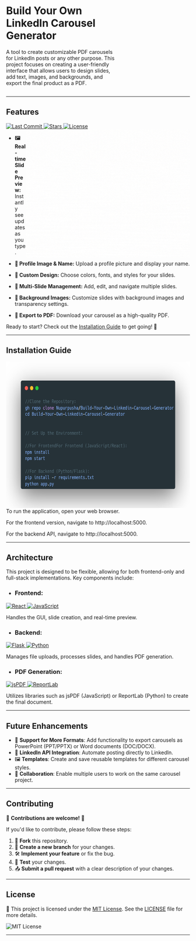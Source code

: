 <div style="display: flex; justify-content: space-between; align-items: center;">
  <div style="max-width: 60%; text-align: left;">
    <h1><strong>Build Your Own LinkedIn Carousel Generator</strong></h1>
    <p>A tool to create customizable PDF carousels for LinkedIn posts or any other purpose. This project focuses on creating a user-friendly interface that allows users to design slides, add text, images, and backgrounds, and export the final product as a PDF.</p>
  </div>
 </div>
 
---


## Features 

<a href="https://github.com/Nupurpusha/Build-Your-Own-Linkedin-Carousel-Generator/commits/main" target="_blank">
  <img src="https://img.shields.io/github/last-commit/Nupurpusha/Build-Your-Own-Linkedin-Carousel-Generator?style=flat-square" alt="Last Commit">
</a>
<a href="https://github.com/Nupurpusha/Build-Your-Own-Linkedin-Carousel-Generator/stargazers" target="_blank">
  <img src="https://img.shields.io/github/stars/Nupurpusha/Build-Your-Own-Linkedin-Carousel-Generator?style=social" alt="Stars">
</a>
<a href="https://github.com/Nupurpusha/Build-Your-Own-Linkedin-Carousel-Generator/blob/main/LICENSE.txt" target="_blank">
  <img src="https://img.shields.io/github/license/Nupurpusha/Build-Your-Own-Linkedin-Carousel-Generator?style=flat-square" alt="License">
</a>

<img align="right" src="https://github.com/Nupurpusha/Build-Your-Own-LinkedIn-Carousel-Generator/blob/main/Untitled%20design2.gif" height="350" width="450" alt="Linkedin-Corousel Generator">


- **🖼️ Real-time Slide Preview:** Instantly see updates as you type. 

- **👤 Profile Image & Name:** Upload a profile picture and display your name.  

- **🎨 Custom Design:** Choose colors, fonts, and styles for your slides.  

- **📑 Multi-Slide Management:** Add, edit, and navigate multiple slides.  

- **🌅 Background Images:** Customize slides with background images and transparency settings.  

- **📄 Export to PDF:** Download your carousel as a high-quality PDF.  

Ready to start? Check out the [Installation Guide](#installation-guide) to get going! 🚀

---

## Installation Guide 
<p align="left">
  <img src="https://github.com/Nupurpusha/Build-Your-Own-LinkedIn-Carousel-Generator/blob/main/carbon%20(1).png" 
       alt="LinkedIn Carousel Generator" 
       style="float: left; height: 400px; width: 700px; margin-right: 10px;" /></p>
       
To run the application, open your web browser.

For the frontend version, navigate to http://localhost:5000. 

For the backend API, navigate to http://localhost:5000.

---

## Architecture
This project is designed to be flexible, allowing for both frontend-only and full-stack implementations. Key components include:

- ### Frontend:

<a href="https://reactjs.org/" target="_blank">
  <img src="https://img.shields.io/badge/React-%E2%9C%94-brightgreen?style=for-the-badge&logo=react&logoColor=white" alt="React">
</a>

<a href="https://developer.mozilla.org/en-US/docs/Web/JavaScript" target="_blank">
  <img src="https://img.shields.io/badge/JavaScript-ES6+-yellow?style=for-the-badge&logo=javascript&logoColor=white" alt="JavaScript">
</a>

Handles the GUI, slide creation, and real-time preview.

- ### Backend:

<a href="https://flask.palletsprojects.com/en/latest/" target="_blank">
  <img src="https://img.shields.io/badge/Flask-1.1.2-black?style=for-the-badge&logo=flask&logoColor=white" alt="Flask">
</a>

<a href="https://www.python.org/downloads/" target="_blank">
  <img src="https://img.shields.io/badge/Python-3.8-blue?style=for-the-badge&logo=python&logoColor=white" alt="Python">
</a>

Manages file uploads, processes slides, and handles PDF generation.

- ### PDF Generation:

<a href="https://github.com/parallax/jsPDF" target="_blank">
  <img src="https://img.shields.io/badge/Library-jsPDF-%23323330?style=for-the-badge&logo=javascript&logoColor=white" alt="jsPDF">
</a>

<a href="https://www.reportlab.com/" target="_blank">
  <img src="https://img.shields.io/badge/Library-ReportLab-%233B3A39?style=for-the-badge&logo=python&logoColor=white" alt="ReportLab">
</a>

Utilizes libraries such as jsPDF (JavaScript) or ReportLab (Python) to create the final document.

---

## Future Enhancements
- 📄 **Support for More Formats**: Add functionality to export carousels as PowerPoint (PPT/PPTX) or Word documents (DOC/DOCX).
- 🔗 **LinkedIn API Integration**: Automate posting directly to LinkedIn.
- 🖼️ **Templates**: Create and save reusable templates for different carousel styles.
- 🤝 **Collaboration**: Enable multiple users to work on the same carousel project.

---

## Contributing

🎉 **Contributions are welcome!** 🎉

If you'd like to contribute, please follow these steps:

1. 🍴 **Fork** this repository.
2. 🔄 **Create a new branch** for your changes.
3. 🛠️ **Implement your feature** or fix the bug.
4. 🧪 **Test** your changes.
5. 📤 **Submit a pull request** with a clear description of your changes.

---

## License

📜 This project is licensed under the [MIT License](https://opensource.org/licenses/MIT). See the [LICENSE](https://github.com/Nupurpusha/Build-Your-Own-Linkedin-Carousel-Generator/blob/main/LICENSE.txt) file for more details.

![MIT License](https://img.shields.io/badge/License-MIT-yellow.svg)

---






